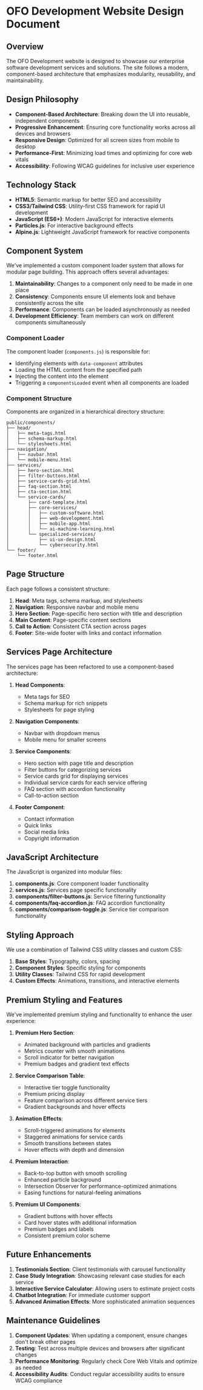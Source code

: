 # OFO Development Website Design Document

## Overview

The OFO Development website is designed to showcase our enterprise software development services and solutions. The site follows a modern, component-based architecture that emphasizes modularity, reusability, and maintainability.

## Design Philosophy

- **Component-Based Architecture**: Breaking down the UI into reusable, independent components
- **Progressive Enhancement**: Ensuring core functionality works across all devices and browsers
- **Responsive Design**: Optimized for all screen sizes from mobile to desktop
- **Performance-First**: Minimizing load times and optimizing for core web vitals
- **Accessibility**: Following WCAG guidelines for inclusive user experience

## Technology Stack

- **HTML5**: Semantic markup for better SEO and accessibility
- **CSS3/Tailwind CSS**: Utility-first CSS framework for rapid UI development
- **JavaScript (ES6+)**: Modern JavaScript for interactive elements
- **Particles.js**: For interactive background effects
- **Alpine.js**: Lightweight JavaScript framework for reactive components

## Component System

We've implemented a custom component loader system that allows for modular page building. This approach offers several advantages:

1. **Maintainability**: Changes to a component only need to be made in one place
2. **Consistency**: Components ensure UI elements look and behave consistently across the site
3. **Performance**: Components can be loaded asynchronously as needed
4. **Development Efficiency**: Team members can work on different components simultaneously

### Component Loader

The component loader (`components.js`) is responsible for:

- Identifying elements with `data-component` attributes
- Loading the HTML content from the specified path
- Injecting the content into the element
- Triggering a `componentsLoaded` event when all components are loaded

### Component Structure

Components are organized in a hierarchical directory structure:

```
public/components/
├── head/
│   ├── meta-tags.html
│   ├── schema-markup.html
│   └── stylesheets.html
├── navigation/
│   ├── navbar.html
│   └── mobile-menu.html
├── services/
│   ├── hero-section.html
│   ├── filter-buttons.html
│   ├── service-cards-grid.html
│   ├── faq-section.html
│   ├── cta-section.html
│   └── service-cards/
│       ├── card-template.html
│       ├── core-services/
│       │   ├── custom-software.html
│       │   ├── web-development.html
│       │   ├── mobile-app.html
│       │   └── ai-machine-learning.html
│       └── specialized-services/
│           ├── ui-ux-design.html
│           └── cybersecurity.html
└── footer/
    └── footer.html
```

## Page Structure

Each page follows a consistent structure:

1. **Head**: Meta tags, schema markup, and stylesheets
2. **Navigation**: Responsive navbar and mobile menu
3. **Hero Section**: Page-specific hero section with title and description
4. **Main Content**: Page-specific content sections
5. **Call to Action**: Consistent CTA section across pages
6. **Footer**: Site-wide footer with links and contact information

## Services Page Architecture

The services page has been refactored to use a component-based architecture:

1. **Head Components**:

   - Meta tags for SEO
   - Schema markup for rich snippets
   - Stylesheets for page styling

2. **Navigation Components**:

   - Navbar with dropdown menus
   - Mobile menu for smaller screens

3. **Service Components**:

   - Hero section with page title and description
   - Filter buttons for categorizing services
   - Service cards grid for displaying services
   - Individual service cards for each service offering
   - FAQ section with accordion functionality
   - Call-to-action section

4. **Footer Component**:
   - Contact information
   - Quick links
   - Social media links
   - Copyright information

## JavaScript Architecture

The JavaScript is organized into modular files:

1. **components.js**: Core component loader functionality
2. **services.js**: Services page specific functionality
3. **components/filter-buttons.js**: Service filtering functionality
4. **components/faq-accordion.js**: FAQ accordion functionality
5. **components/comparison-toggle.js**: Service tier comparison functionality

## Styling Approach

We use a combination of Tailwind CSS utility classes and custom CSS:

1. **Base Styles**: Typography, colors, spacing
2. **Component Styles**: Specific styling for components
3. **Utility Classes**: Tailwind CSS for rapid development
4. **Custom Effects**: Animations, transitions, and interactive elements

## Premium Styling and Features

We've implemented premium styling and functionality to enhance the user experience:

1. **Premium Hero Section**:

   - Animated background with particles and gradients
   - Metrics counter with smooth animations
   - Scroll indicator for better navigation
   - Premium badges and gradient text effects

2. **Service Comparison Table**:

   - Interactive tier toggle functionality
   - Premium pricing display
   - Feature comparison across different service tiers
   - Gradient backgrounds and hover effects

3. **Animation Effects**:

   - Scroll-triggered animations for elements
   - Staggered animations for service cards
   - Smooth transitions between states
   - Hover effects with depth and dimension

4. **Premium Interaction**:

   - Back-to-top button with smooth scrolling
   - Enhanced particle background
   - Intersection Observer for performance-optimized animations
   - Easing functions for natural-feeling animations

5. **Premium UI Components**:
   - Gradient buttons with hover effects
   - Card hover states with additional information
   - Premium badges and labels
   - Consistent premium color scheme

## Future Enhancements

1. **Testimonials Section**: Client testimonials with carousel functionality
2. **Case Study Integration**: Showcasing relevant case studies for each service
3. **Interactive Service Calculator**: Allowing users to estimate project costs
4. **Chatbot Integration**: For immediate customer support
5. **Advanced Animation Effects**: More sophisticated animation sequences

## Maintenance Guidelines

1. **Component Updates**: When updating a component, ensure changes don't break other pages
2. **Testing**: Test across multiple devices and browsers after significant changes
3. **Performance Monitoring**: Regularly check Core Web Vitals and optimize as needed
4. **Accessibility Audits**: Conduct regular accessibility audits to ensure WCAG compliance
